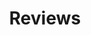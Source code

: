 ---
title: "Reviews"
paginate:
  limit: false
  category: "Reviews"
permalink: "/category/reviews/"
layout: category-list
---